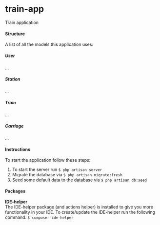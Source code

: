 # train-app
Train application

#### Structure
A list of all the models this application uses:

##### User
...

##### Station
...

##### Train
...

##### Carriage
...

#### Instructions
To start the application follow these steps:<br>
1. To start the server run ``$ php artisan server``
2. Migrate the database via ``$ php artisan migrate:fresh``
3. Seed some default data to the database via ``$ php artisan db:seed``

#### Packages
<b>IDE-helper</b><br>
The IDE-helper package (and actions helper) is installed to give you more functionality in your IDE. To create/update the IDE-helper run the following command: ``$ composer ide-helper``
